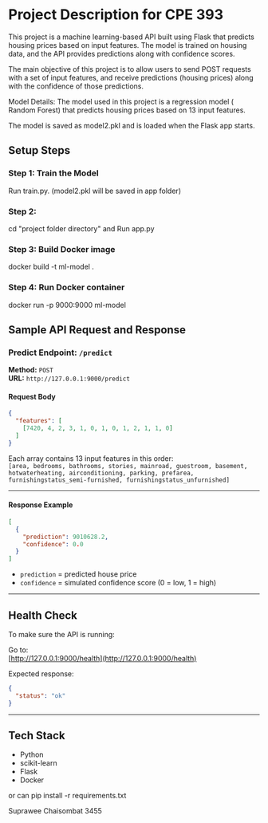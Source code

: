 # Project Description for CPE 393
This project is a machine learning-based API built using Flask that predicts housing prices based on input features. The model is trained on housing data, and the API provides predictions along with confidence scores.

The main objective of this project is to allow users to send POST requests with a set of input features, and receive predictions (housing prices) along with the confidence of those predictions.

Model Details:
The model used in this project is a regression model ( Random Forest) that predicts housing prices based on 13 input features.

The model is saved as model2.pkl and is loaded when the Flask app starts.

## Setup Steps

### Step 1: Train the Model

Run train.py. (model2.pkl will be saved in app folder)


### Step 2: 

cd "project folder directory" and Run app.py


### Step 3:  Build Docker image

docker build -t ml-model .

### Step 4:  Run Docker container

docker run -p 9000:9000 ml-model

## Sample API Request and Response

### Predict Endpoint: `/predict`  
**Method:** `POST`  
**URL:** `http://127.0.0.1:9000/predict`

#### Request Body

```json
{
  "features": [
    [7420, 4, 2, 3, 1, 0, 1, 0, 1, 2, 1, 1, 0]
  ]
}
```

Each array contains 13 input features in this order:  
`[area, bedrooms, bathrooms, stories, mainroad, guestroom, basement, hotwaterheating, airconditioning, parking, prefarea, furnishingstatus_semi-furnished, furnishingstatus_unfurnished]`

---

#### Response Example

```json
[
  {
    "prediction": 9010628.2,
    "confidence": 0.0
  }
]
```

- `prediction` = predicted house price
- `confidence` = simulated confidence score (0 = low, 1 = high)

---

## Health Check

To make sure the API is running:

Go to:  
[http://127.0.0.1:9000/health](http://127.0.0.1:9000/health)

Expected response:

```json
{
  "status": "ok"
}
```

---

## Tech Stack

- Python
- scikit-learn
- Flask
- Docker

or can pip install -r requirements.txt


Suprawee Chaisombat 3455